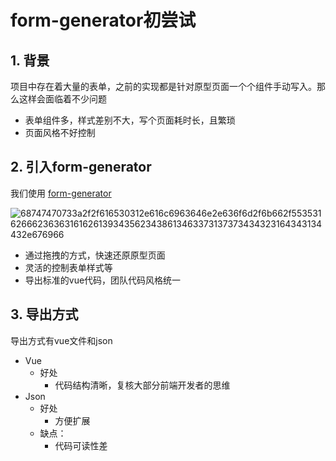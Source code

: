 # form-generator初尝试

## 1. 背景

项目中存在着大量的表单，之前的实现都是针对原型页面一个个组件手动写入。那么这样会面临着不少问题

- 表单组件多，样式差别不大，写个页面耗时长，且繁琐
- 页面风格不好控制

## 2. 引入form-generator

我们使用 [form-generator](https://github.com/JakHuang/form-generator ) 

![68747470733a2f2f616530312e616c6963646e2e636f6d2f6b662f553531626662363631616261393435623438613463373137373434323164343134432e676966](https://abelsun-1256449468.cos.ap-beijing.myqcloud.com/image/68747470733a2f2f616530312e616c6963646e2e636f6d2f6b662f553531626662363631616261393435623438613463373137373434323164343134432e676966.gif)

- 通过拖拽的方式，快速还原原型页面
- 灵活的控制表单样式等
- 导出标准的vue代码，团队代码风格统一

## 3. 导出方式

导出方式有vue文件和json

- Vue
  - 好处
    - 代码结构清晰，复核大部分前端开发者的思维
- Json
  - 好处
    - 方便扩展
  - 缺点：
    - 代码可读性差
